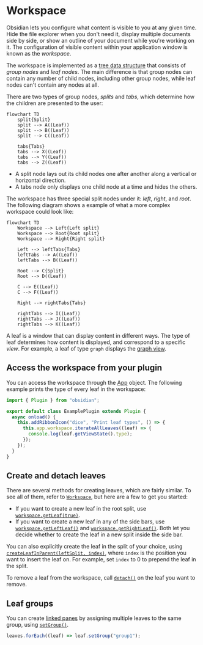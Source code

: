 # Workspace

Obsidian lets you configure what content is visible to you at any given time. Hide the file explorer when you don't need it, display multiple documents side by side, or show an outline of your document while you're working on it. The configuration of visible content within your application window is known as the _workspace_.

The workspace is implemented as a [tree data structure](https://en.wikipedia.org/wiki/Tree_(data_structure)) that consists of _group nodes_ and _leaf nodes_. The main difference is that group nodes can contain any number of child nodes, including other group nodes, while leaf nodes can't contain any nodes at all.

There are two types of group nodes, _splits_ and _tabs_, which determine how the children are presented to the user:

```mermaid
flowchart TD
    split{Split}
    split --> A((Leaf))
    split --> B((Leaf))
    split --> C((Leaf))

    tabs{Tabs}
    tabs --> X((Leaf))
    tabs --> Y((Leaf))
    tabs --> Z((Leaf))
```

- A split node lays out its child nodes one after another along a vertical or horizontal direction.
- A tabs node only displays one child node at a time and hides the others.

The workspace has three special split nodes under it: _left_, _right_, and _root_. The following diagram shows a example of what a more complex workspace could look like:

```mermaid
flowchart TD
    Workspace --> Left{Left split}
    Workspace --> Root{Root split}
    Workspace --> Right{Right split}

    Left --> leftTabs{Tabs}
    leftTabs --> A((Leaf))
    leftTabs --> B((Leaf))

    Root --> C{Split}
    Root --> D((Leaf))

    C --> E((Leaf))
    C --> F((Leaf))

    Right --> rightTabs{Tabs}

    rightTabs --> I((Leaf))
    rightTabs --> J((Leaf))
    rightTabs --> K((Leaf))
```

A leaf is a window that can display content in different ways. The type of leaf determines how content is displayed, and correspond to a specific _view_. For example, a leaf of type `graph` displays the [graph view](https://help.obsidian.md/Plugins/Graph+view).

## Access the workspace from your plugin

You can access the workspace through the [App](../api/classes/App.md) object. The following example prints the type of every leaf in the workspace:

```ts title="main.ts" {6-8}
import { Plugin } from "obsidian";

export default class ExamplePlugin extends Plugin {
  async onload() {
    this.addRibbonIcon("dice", "Print leaf types", () => {
      this.app.workspace.iterateAllLeaves((leaf) => {
        console.log(leaf.getViewState().type);
      });
    });
  }
}
```

## Create and detach leaves

There are several methods for creating leaves, which are fairly similar. To see all of them, refer to [`Workspace`](../api/classes/Workspace.md), but here are a few to get you started:

- If you want to create a new leaf in the root split, use [`workspace.getLeaf(true)`](../api/classes/Workspace.md#getleaf).
- If you want to create a new leaf in any of the side bars, use [`workspace.getLeftLeaf()`](../api/classes/Workspace.md#getleftleaf) and [`workspace.getRightLeaf()`](../api/classes/Workspace.md#getrightleaf). Both let you decide whether to create the leaf in a new split inside the side bar.

You can also explicitly create the leaf in the split of your choice, using [`createLeafInParent(leftSplit, index)`](../api/classes/Workspace.md#createleafinparent), where `index` is the position you want to insert the leaf on. For example, set `index` to 0 to prepend the leaf in the split.

To remove a leaf from the workspace, call [`detach()`](../api/classes/WorkspaceLeaf.md#detach) on the leaf you want to remove.

## Leaf groups

You can create [linked panes](https://help.obsidian.md/User+interface/Workspace/Panes/Linked+pane) by assigning multiple leaves to the same group, using [`setGroup()`](../api/classes/WorkspaceLeaf.md#setgroup).

```ts
leaves.forEach((leaf) => leaf.setGroup("group1");
```
